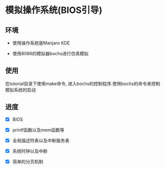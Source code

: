 # 模拟操作系统(BIOS引导)

## 环境

- 使用操作系统是Manjaro KDE

- 使用8086的模拟器bochs进行仿真模拟

## 使用

在tutorial目录下使用make命令, 进入bochs的控制程序.使用bochs的命令来控制模拟系统的启动



## 进度

- [x] BIOS
- [x] printf函数以及mem函数等
- [x] 全局描述符表以及中断服务表
- [x] 系统时钟以及中断
- [x] 简单的分页机制

